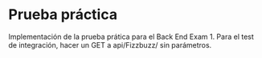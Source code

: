 # Prueba práctica

Implementación de la prueba prática para el Back End Exam 1.
Para el test de integración, hacer un GET a api/Fizzbuzz/ sin parámetros.

